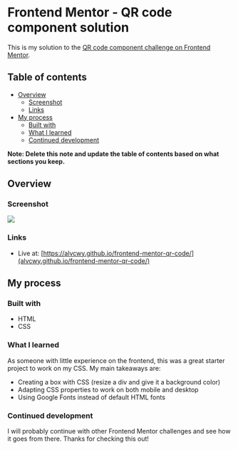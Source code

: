 # Frontend Mentor - QR code component solution

This is my solution to the [QR code component challenge on Frontend Mentor](https://www.frontendmentor.io/challenges/qr-code-component-iux_sIO_H).

## Table of contents

- [Overview](#overview)
  - [Screenshot](#screenshot)
  - [Links](#links)
- [My process](#my-process)
  - [Built with](#built-with)
  - [What I learned](#what-i-learned)
  - [Continued development](#continued-development)

**Note: Delete this note and update the table of contents based on what sections you keep.**

## Overview

### Screenshot

![](./images/my_solution.png.jpg)

### Links

- Live at: [https://alvcwy.github.io/frontend-mentor-qr-code/](alvcwy.github.io/frontend-mentor-qr-code/)

## My process

### Built with

- HTML
- CSS

### What I learned

As someone with little experience on the frontend, this was a great starter project to work on my CSS. My main takeaways are:
- Creating a box with CSS (resize a div and give it a background color)
- Adapting CSS properties to work on both mobile and desktop
- Using Google Fonts instead of default HTML fonts

### Continued development

I will probably continue with other Frontend Mentor challenges and see how it goes from there. Thanks for checking this out!
